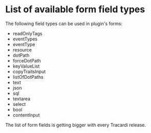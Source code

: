 # List of available form field types 

The following field types can be used in plugin's forms:

* readOnlyTags
* eventTypes
* eventType
* resource
* dotPath
* forceDotPath
* keyValueList
* copyTraitsInput
* listOfDotPaths
* text
* json
* sql         
* textarea      
* select
* bool          
* contentInput

The list of form fields is getting bigger with every Tracardi release.